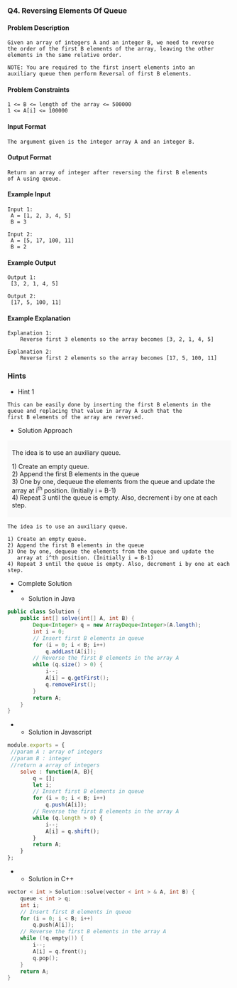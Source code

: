 ### Q4. Reversing Elements Of Queue
#### Problem Description
```text
Given an array of integers A and an integer B, we need to reverse 
the order of the first B elements of the array, leaving the other 
elements in the same relative order.

NOTE: You are required to the first insert elements into an 
auxiliary queue then perform Reversal of first B elements.
```
#### Problem Constraints
```text
1 <= B <= length of the array <= 500000
1 <= A[i] <= 100000
```
#### Input Format
```text
The argument given is the integer array A and an integer B.
```
#### Output Format
```text
Return an array of integer after reversing the first B elements 
of A using queue.
```
#### Example Input
```text
Input 1:
 A = [1, 2, 3, 4, 5]
 B = 3

Input 2:
 A = [5, 17, 100, 11]
 B = 2
```
#### Example Output
```text
Output 1:
 [3, 2, 1, 4, 5]

Output 2:
 [17, 5, 100, 11]
```
#### Example Explanation
```text
Explanation 1:
    Reverse first 3 elements so the array becomes [3, 2, 1, 4, 5]

Explanation 2:
    Reverse first 2 elements so the array becomes [17, 5, 100, 11]
```
### Hints
* Hint 1
```text
This can be easily done by inserting the first B elements in the 
queue and replacing that value in array A such that the 
first B elements of the array are reversed.
```
* Solution Approach
<div style="background-color: #f9f9f9; padding: 5px 10px; ">
    <p>The idea is to use an auxiliary queue.</p>
    <p>1) Create an empty queue.<br>
    2) Append the first B elements in the queue<br>
    3) One by one, dequeue the elements from the queue and update 
    the array at i<sup>th</sup> position. (Initially i = B-1)<br>
    4) Repeat 3 until the queue is empty. Also, decrement i by one 
    at each step.</p>
</div>

```text
The idea is to use an auxiliary queue.

1) Create an empty queue.
2) Append the first B elements in the queue
3) One by one, dequeue the elements from the queue and update the 
   array at i^th position. (Initially i = B-1)
4) Repeat 3 until the queue is empty. Also, decrement i by one at each step.
```
* Complete Solution
* * Solution in Java
```java
public class Solution {
    public int[] solve(int[] A, int B) {
        Deque<Integer> q = new ArrayDeque<Integer>(A.length);
        int i = 0;
        // Insert first B elements in queue
        for (i = 0; i < B; i++)
            q.addLast(A[i]);
        // Reverse the first B elements in the array A
        while (q.size() > 0) {
            i--;
            A[i] = q.getFirst();
            q.removeFirst();
        }
        return A;
    }
}
```
* * Solution in Javascript
```javascript
module.exports = { 
 //param A : array of integers
 //param B : integer
 //return a array of integers
	solve : function(A, B){
        q = [];
        let i;
        // Insert first B elements in queue
        for (i = 0; i < B; i++)
            q.push(A[i]);
        // Reverse the first B elements in the array A
        while (q.length > 0) {
            i--;
            A[i] = q.shift();
        }
        return A;
	}
};
```
* * Solution in C++
```cpp
vector < int > Solution::solve(vector < int > & A, int B) {
    queue < int > q;
    int i;
    // Insert first B elements in queue
    for (i = 0; i < B; i++)
        q.push(A[i]);
    // Reverse the first B elements in the array A
    while (!q.empty()) {
        i--;
        A[i] = q.front();
        q.pop();
    }
    return A;
}
```

